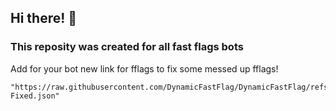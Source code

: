 ## Hi there! 👋
### This reposity was created for all fast flags bots
Add for your bot new link for fflags to fix some messed up fflags!
```
"https://raw.githubusercontent.com/DynamicFastFlag/DynamicFastFlag/refs/heads/main/Fvariable-Fixed.json"
```
